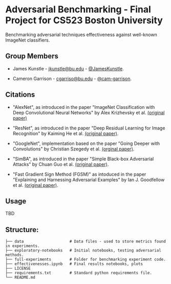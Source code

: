 # Adversarial Benchmarking - Final Project for CS523 Boston University

Benchmarking adversarial techniques effectiveness against well-known ImageNet classifiers.

## Group Members

- James Kunstle - jkunstle@bu.edu - [@JamesKunstle](github.com/JamesKunstle).

- Cameron Garrison - cgarriso@bu.edu - [@cam-garrison](github.com/cam-garrison).

## Citations

- "AlexNet", as introduced in the paper "ImageNet Classification with Deep Convolutional Neural Networks" by Alex Krizhevsky et al. [(original paper)](https://proceedings.neurips.cc/paper/2012/file/c399862d3b9d6b76c8436e924a68c45b-Paper.pdf)

- "ResNet", as introduced in the paper "Deep Residual Learning for Image Recognition" by Kaiming He et al. [(original paper)](https://arxiv.org/pdf/1512.03385.pdf).

- "GoogleNet", implementation based on the paper "Going Deeper with Convolutions" by Christian Szegedy et al. [(orginal paper)](https://arxiv.org/pdf/1409.4842.pdf). 

- "SimBA", as introduced in the paper "Simple Black-box Adversarial Attacks" by Chuan Guo et al. [(original paper)](https://arxiv.org/abs/1905.07121). 

- "Fast Gradient Sign Method (FGSM)" as intoduced in the paper "Explaining and Harnessing Adversarial Examples" by Ian J. Goodfellow et al. [(original paper)](https://arxiv.org/abs/1412.6572).


## Usage

TBD

## Structure:

    ├── data                    # Data files - used to store metrics found in experiments.
    ├── exploratory-notebooks   # Initial notebooks, testing adversarial methods.
    ├── full-experiments        # Folder for benchmarking experiment code.
    ├── effectivenesses.ipynb   # Final results notebooks, plots 
    ├── LICENSE
    ├── requirements.txt        # Standard python requirements file.
    └── README.md

